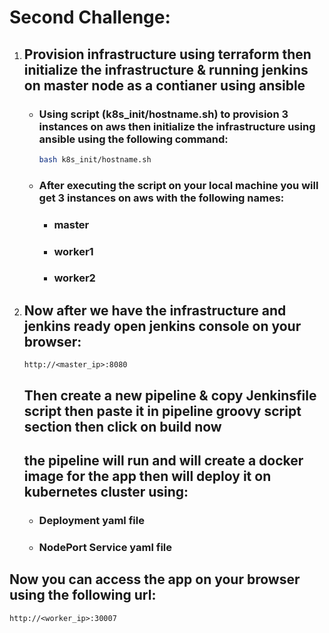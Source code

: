 # Second Challenge:
1. ## Provision infrastructure using terraform then initialize the infrastructure & running jenkins on master node as a contianer using ansible
   - ### Using script (k8s_init/hostname.sh) to provision 3 instances on aws then initialize the infrastructure using ansible using the following command:
      ```bash
      bash k8s_init/hostname.sh
      ```
   - ### After executing the script on your local machine you will get 3 instances on aws with the following names:
      - ### master
      - ### worker1
      - ### worker2
2. ## Now after we have the infrastructure and jenkins ready open jenkins console on your browser:
   ```
   http://<master_ip>:8080
   ```
   ## Then create a new pipeline & copy Jenkinsfile script then paste it in pipeline groovy script section then click on build now
   ## the pipeline will run and will create a docker image for the app then will deploy it on kubernetes cluster using: 
      - ### Deployment yaml file
      - ### NodePort Service yaml file
## Now you can access the app on your browser using the following url:
```
http://<worker_ip>:30007
```
